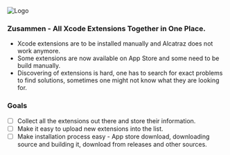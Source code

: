 ![Logo](https://raw.githubusercontent.com/insanoid/Zusammen/tree/master/Zusammen/Support/Assets.xcassets/AppIcon.appiconset/Icon_32x32%402x.png)
### Zusammen - All Xcode Extensions Together in One Place.

- Xcode extensions are to be installed manually and Alcatraz does not work anymore.
- Some extensions are now available on App Store and some need to be build manually.
- Discovering of extensions is hard, one has to search for exact problems to find solutions, sometimes one might not know what they are looking for.

### Goals

- [ ] Collect all the extensions out there and store their information.
- [ ] Make it easy to upload new extensions into the list.
- [ ] Make installation process easy - App store download, downloading source and building it, download from releases and other sources.
